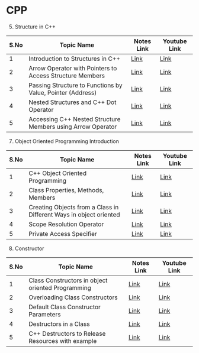 # CPP

05. Structure in C++

S.No | Topic Name | Notes Link | Youtube Link
-----|------------| -----------| ----------|
1 | Introduction to Structures in C++ | [Link](https://github.com/gss-coder/CPP/tree/main/05-Strucutres) | [Link](https://www.youtube.com/watch?v=6gg9Xlv35-I&list=PLfVsf4Bjg79Cu5MYkyJ-u4SyQmMhFeC1C&index=41)
2 | Arrow Operator with Pointers to Access Structure Members | [Link](https://github.com/gss-coder/CPP/tree/main/05-Strucutres) | [Link](https://www.youtube.com/watch?v=jH2b6bKgrhs&list=PLfVsf4Bjg79Cu5MYkyJ-u4SyQmMhFeC1C&index=42)
3 | Passing Structure to Functions by Value, Pointer (Address) | [Link](https://github.com/gss-coder/CPP/tree/main/05-Strucutres) | [Link](https://www.youtube.com/watch?v=lVRtKPvgvTs&list=PLfVsf4Bjg79Cu5MYkyJ-u4SyQmMhFeC1C&index=43)
4 | Nested Structures and C++ Dot Operator | [Link](https://github.com/gss-coder/CPP/tree/main/05-Strucutres) | [Link](https://www.youtube.com/watch?v=MaTv85P2nnQ&list=PLfVsf4Bjg79Cu5MYkyJ-u4SyQmMhFeC1C&index=44)
5 | Accessing C++ Nested Structure Members using Arrow Operator | [Link](https://github.com/gss-coder/CPP/tree/main/05-Strucutres) | [Link](https://www.youtube.com/watch?v=EUx9pyGuf-4&list=PLfVsf4Bjg79Cu5MYkyJ-u4SyQmMhFeC1C&index=45)

07. Object Oriented Programming Introduction

S.No | Topic Name | Notes Link | Youtube Link
-----|------------| -----------| ----------|
1 | C++ Object Oriented Programming | [Link](https://github.com/gss-coder/CPP/tree/main/07-Object%20Oriented%20Programming) | [Link](https://www.youtube.com/watch?v=xnh7ip5gpzc&list=PLfVsf4Bjg79Cu5MYkyJ-u4SyQmMhFeC1C&index=56)
2 | Class Properties, Methods, Members | [Link](https://github.com/gss-coder/CPP/tree/main/07-Object%20Oriented%20Programming) | [Link](https://www.youtube.com/watch?v=qnCRKjPTnHM&list=PLfVsf4Bjg79Cu5MYkyJ-u4SyQmMhFeC1C&index=57)
3 | Creating Objects from a Class in Different Ways in object oriented  | [Link](https://github.com/gss-coder/CPP/tree/main/07-Object%20Oriented%20Programming) | [Link](https://www.youtube.com/watch?v=BsYvWqDihGU&list=PLfVsf4Bjg79Cu5MYkyJ-u4SyQmMhFeC1C&index=58)
4 | Scope Resolution Operator | [Link](https://github.com/gss-coder/CPP/tree/main/07-Object%20Oriented%20Programming) | [Link](https://www.youtube.com/watch?v=59fy7la7yEI&list=PLfVsf4Bjg79Cu5MYkyJ-u4SyQmMhFeC1C&index=59)
5 | Private Access Specifier | [Link](https://github.com/gss-coder/CPP/tree/main/07-Object%20Oriented%20Programming) | [Link](https://www.youtube.com/watch?v=6QHkXmLhY-g&list=PLfVsf4Bjg79Cu5MYkyJ-u4SyQmMhFeC1C&index=60)

08. Constructor 


S.No | Topic Name | Notes Link | Youtube Link
-----|------------| -----------| ----------|
1 | Class Constructors in object oriented Programming| [Link](https://github.com/gss-coder/CPP/tree/main/08-Constructor) | [Link](https://www.youtube.com/watch?v=CyTSm0sUgi4&list=PLfVsf4Bjg79Cu5MYkyJ-u4SyQmMhFeC1C&index=61)
2 | Overloading Class Constructors | [Link](https://github.com/gss-coder/CPP/tree/main/08-Constructor) | [Link](https://www.youtube.com/watch?v=bk11sI0KoWk&list=PLfVsf4Bjg79Cu5MYkyJ-u4SyQmMhFeC1C&index=62)
3 | Default Class Constructor Parameters | [Link](https://github.com/gss-coder/CPP/tree/main/08-Constructor) | [Link](https://www.youtube.com/watch?v=0Gcy49Gin_k&list=PLfVsf4Bjg79Cu5MYkyJ-u4SyQmMhFeC1C&index=63)
4 | Destructors in a Class | [Link](https://github.com/gss-coder/CPP/tree/main/08-Constructor) | [Link](https://www.youtube.com/watch?v=Egm6DIiHTC4&list=PLfVsf4Bjg79Cu5MYkyJ-u4SyQmMhFeC1C&index=64)
5 | C++ Destructors to Release Resources with example | [Link](https://github.com/gss-coder/CPP/tree/main/08-Constructor) | [Link](https://www.youtube.com/watch?v=ZvWUHWvueQk&list=PLfVsf4Bjg79Cu5MYkyJ-u4SyQmMhFeC1C&index=65)

